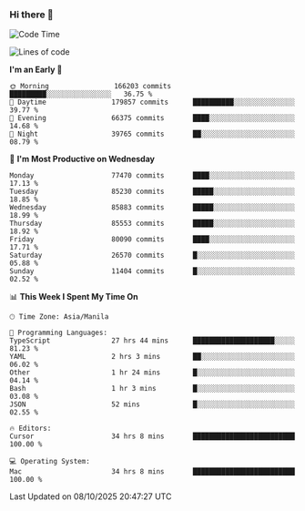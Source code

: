 ### Hi there 👋

<!--START_SECTION:waka-->
![Code Time](http://img.shields.io/badge/Code%20Time-6%2C361%20hrs%2029%20mins-blue)

![Lines of code](https://img.shields.io/badge/From%20Hello%20World%20I%27ve%20Written-148.9%20million%20lines%20of%20code-blue)

**I'm an Early 🐤** 

```text
🌞 Morning                166203 commits      █████████░░░░░░░░░░░░░░░░   36.75 % 
🌆 Daytime                179857 commits      ██████████░░░░░░░░░░░░░░░   39.77 % 
🌃 Evening                66375 commits       ████░░░░░░░░░░░░░░░░░░░░░   14.68 % 
🌙 Night                  39765 commits       ██░░░░░░░░░░░░░░░░░░░░░░░   08.79 % 
```
📅 **I'm Most Productive on Wednesday** 

```text
Monday                   77470 commits       ████░░░░░░░░░░░░░░░░░░░░░   17.13 % 
Tuesday                  85230 commits       █████░░░░░░░░░░░░░░░░░░░░   18.85 % 
Wednesday                85883 commits       █████░░░░░░░░░░░░░░░░░░░░   18.99 % 
Thursday                 85553 commits       █████░░░░░░░░░░░░░░░░░░░░   18.92 % 
Friday                   80090 commits       ████░░░░░░░░░░░░░░░░░░░░░   17.71 % 
Saturday                 26570 commits       █░░░░░░░░░░░░░░░░░░░░░░░░   05.88 % 
Sunday                   11404 commits       █░░░░░░░░░░░░░░░░░░░░░░░░   02.52 % 
```


📊 **This Week I Spent My Time On** 

```text
🕑︎ Time Zone: Asia/Manila

💬 Programming Languages: 
TypeScript               27 hrs 44 mins      ████████████████████░░░░░   81.23 % 
YAML                     2 hrs 3 mins        ██░░░░░░░░░░░░░░░░░░░░░░░   06.02 % 
Other                    1 hr 24 mins        █░░░░░░░░░░░░░░░░░░░░░░░░   04.14 % 
Bash                     1 hr 3 mins         █░░░░░░░░░░░░░░░░░░░░░░░░   03.08 % 
JSON                     52 mins             █░░░░░░░░░░░░░░░░░░░░░░░░   02.55 % 

🔥 Editors: 
Cursor                   34 hrs 8 mins       █████████████████████████   100.00 % 

💻 Operating System: 
Mac                      34 hrs 8 mins       █████████████████████████   100.00 % 
```


 Last Updated on 08/10/2025 20:47:27 UTC
<!--END_SECTION:waka-->


<!--
**rad182/rad182** is a ✨ _special_ ✨ repository because its `README.md` (this file) appears on your GitHub profile.

Here are some ideas to get you started:

- 🔭 I’m currently working on ...
- 🌱 I’m currently learning ...
- 👯 I’m looking to collaborate on ...
- 🤔 I’m looking for help with ...
- 💬 Ask me about ...
- 📫 How to reach me: ...
- 😄 Pronouns: ...
- ⚡ Fun fact: ...
-->
